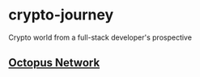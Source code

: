 # crypto-journey

Crypto world from a full-stack developer's prospective

## [Octopus Network](https://oct.network/)
